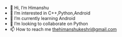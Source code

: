 - 👋 Hi, I’m Himanshu
- 👀 I’m interested in C++,Python,Android
- 🌱 I’m currently learning Android
- 💞️ I’m looking to collaborate on Python
- 📫 How to reach me thehimanshukeshri@gmail.com

<!---
nitr-himanshu/nitr-himanshu is a ✨ special ✨ repository because its `README.md` (this file) appears on your GitHub profile.
You can click the Preview link to take a look at your changes.
--->
